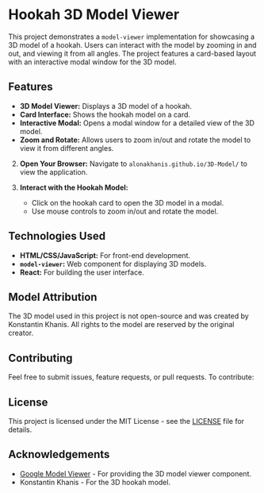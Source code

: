 # Hookah 3D Model Viewer

This project demonstrates a `model-viewer` implementation for showcasing a 3D model of a hookah. Users can interact with the model by zooming in and out, and viewing it from all angles. The project features a card-based layout with an interactive modal window for the 3D model.

## Features

- **3D Model Viewer:** Displays a 3D model of a hookah.
- **Card Interface:** Shows the hookah model on a card.
- **Interactive Modal:** Opens a modal window for a detailed view of the 3D model.
- **Zoom and Rotate:** Allows users to zoom in/out and rotate the model to view it from different angles.



2. **Open Your Browser:**
   Navigate to `alonakhanis.github.io/3D-Model/` to view the application.

3. **Interact with the Hookah Model:**
   - Click on the hookah card to open the 3D model in a modal.
   - Use mouse controls to zoom in/out and rotate the model.

## Technologies Used

- **HTML/CSS/JavaScript:** For front-end development.
- **`model-viewer`:** Web component for displaying 3D models.
- **React:** For building the user interface.

## Model Attribution

The 3D model used in this project is not open-source and was created by Konstantin Khanis. All rights to the model are reserved by the original creator.

## Contributing

Feel free to submit issues, feature requests, or pull requests. To contribute:

## License

This project is licensed under the MIT License - see the [LICENSE](LICENSE) file for details.

## Acknowledgements

- [Google Model Viewer](https://modelviewer.dev/) - For providing the 3D model viewer component.
- Konstantin Khanis - For the 3D hookah model.

